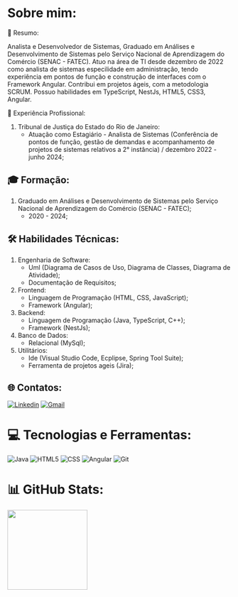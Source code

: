 #  Sobre mim:

📰 Resumo:

Analista e Desenvolvedor de Sistemas, Graduado em Análises e Desenvolvimento de Sistemas pelo Serviço Nacional de Aprendizagem do Comércio (SENAC - FATEC). Atuo na área de TI desde dezembro de 2022 como analista de sistemas especilidade em administração, tendo experiência em pontos de função e construção de interfaces com o Framework Angular. Contribui em projetos ágeis, com a metodologia SCRUM. Possuo habilidades em TypeScript, NestJs, HTML5, CSS3, Angular.

💼 Experiência Profissional:

1. Tribunal de Justiça do Estado do Rio de Janeiro:
    - Atuação como Estagiário - Analista de Sistemas (Conferência de pontos de função, gestão de demandas e acompanhamento de projetos de sistemas relativos a 2° instância) / dezembro 2022 - junho 2024;

## 🎓 Formação:

1. Graduado em Análises e Desenvolvimento de Sistemas pelo Serviço Nacional de Aprendizagem do Comércio (SENAC -
   FATEC);
    - 2020 - 2024;

## 🛠 Habilidades Técnicas:

1. Engenharia de Software:
    - Uml (Diagrama de Casos de Uso, Diagrama de Classes, Diagrama de Atividade);
    - Documentação de Requisitos;
2. Frontend:
    - Linguagem de Programação (HTML, CSS, JavaScript);
    - Framework (Angular);
3. Backend:
    - Linguagem de Programação (Java, TypeScript, C++);
    - Framework (NestJs);
4. Banco de Dados:
    - Relacional (MySql);
5. Utilitários:
    - Ide (Visual Studio Code, Ecplipse, Spring Tool Suite);
    - Ferramenta de projetos ageis (Jira);

##  🌐 Contatos:

[![Linkedin](https://img.shields.io/badge/LinkedIn-0077B5?style=for-the-badge&logo=linkedin&logoColor=white)](https://linkedin.com/in/victorfonseca-ads)
[![Gmail](https://img.shields.io/badge/Gmail-D14836?style=for-the-badge&logo=gmail&logoColor=white&link=mailto:victorfonsecabarboza@gmail.com)](mailto:victorfonsecabarboza@gmail.com)

#  💻 Tecnologias e Ferramentas:

![Java](https://img.shields.io/badge/Java-ED8B00?style=for-the-badge&logo=java&logoColor=white)
![HTML5](https://img.shields.io/badge/HTML5-E34F26?style=for-the-badge&logo=html5&logoColor=white)
![CSS](https://img.shields.io/badge/CSS3-1572B6?style=for-the-badge&logo=css3&logoColor=white)
![Angular](https://img.shields.io/badge/Angular-DD0031?style=for-the-badge&logo=angular&logoColor=white)
![Git](https://img.shields.io/badge/Git-E34F26?style=for-the-badge&logo=git&logoColor=white)


#  📊 GitHub Stats:

<a href="https://github.com/victorfonsecabarboza">
  <img height="180em" src="https://github-readme-stats.vercel.app/api?username=victorfonsecabarboza&theme=dark"/>
</a>
